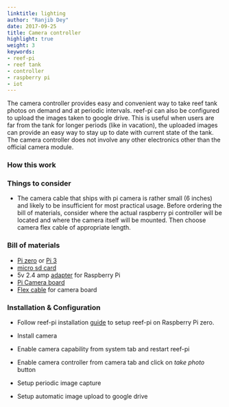 ```yaml
---
linktitle: lighting
author: "Ranjib Dey"
date: 2017-09-25
title: Camera controller
highlight: true
weight: 3
keywords:
- reef-pi
- reef tank
- controller
- raspberry pi
- iot
---
```


The camera controller provides easy and convenient way to take reef tank photos on demand and at periodic intervals. reef-pi can also be configured to upload the images taken to google drive. This is useful when users are far from the tank for longer periods (like in vacation), the uploaded images can provide an easy way to stay up to date with current state of the tank. The camera controller does not involve any other electronics other than the official camera module.

### How this work

### Things to consider

- The camera cable that ships with pi camera is rather small (6 inches) and likely to be insufficient for most practical usage. Before ordering the bill of materials, consider where the actual raspberry pi controller will be located and where the camera itself will be mounted. Then choose camera flex cable of appropriate length.

### Bill of materials

- [Pi zero](https://www.adafruit.com/product/3400) or [Pi 3](https://www.adafruit.com/product/3055)
- [micro sd card](https://www.adafruit.com/product/2693)
- 5v 2.4 amp [adapter](https://www.adafruit.com/product/1995) for Raspberry Pi
- [Pi Camera board](https://www.adafruit.com/product/1367l)
- [Flex cable](https://www.adafruit.com/product/2144) for camera board

### Installation & Configuration

- Follow reef-pi installation [guide](../../general-guides/install) to setup reef-pi on Raspberry Pi zero.

- Install camera

- Enable camera capability from system tab and restart reef-pi

- Enable camera controller from camera tab and click on *take photo* button

- Setup periodic image capture

- Setup automatic image upload to google drive

